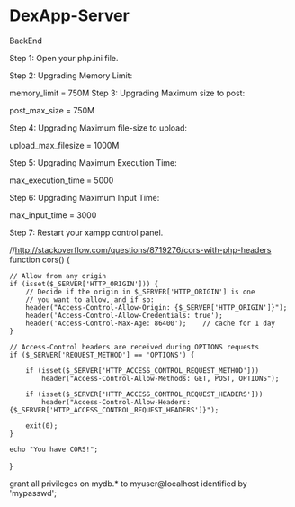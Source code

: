 # DexApp-Server
BackEnd

Step 1: Open your php.ini file.

Step 2: Upgrading Memory Limit:

memory_limit = 750M
Step 3: Upgrading Maximum size to post:

post_max_size = 750M

Step 4: Upgrading Maximum file-size to upload:

upload_max_filesize = 1000M

Step 5: Upgrading Maximum Execution Time:

max_execution_time = 5000

Step 6: Upgrading Maximum Input Time:

max_input_time = 3000

Step 7: Restart your xampp control panel.

//http://stackoverflow.com/questions/8719276/cors-with-php-headers
function cors() {

    // Allow from any origin
    if (isset($_SERVER['HTTP_ORIGIN'])) {
        // Decide if the origin in $_SERVER['HTTP_ORIGIN'] is one
        // you want to allow, and if so:
        header("Access-Control-Allow-Origin: {$_SERVER['HTTP_ORIGIN']}");
        header('Access-Control-Allow-Credentials: true');
        header('Access-Control-Max-Age: 86400');    // cache for 1 day
    }

    // Access-Control headers are received during OPTIONS requests
    if ($_SERVER['REQUEST_METHOD'] == 'OPTIONS') {

        if (isset($_SERVER['HTTP_ACCESS_CONTROL_REQUEST_METHOD']))
            header("Access-Control-Allow-Methods: GET, POST, OPTIONS");         

        if (isset($_SERVER['HTTP_ACCESS_CONTROL_REQUEST_HEADERS']))
            header("Access-Control-Allow-Headers: {$_SERVER['HTTP_ACCESS_CONTROL_REQUEST_HEADERS']}");

        exit(0);
    }

    echo "You have CORS!";
}



grant all privileges on mydb.* to myuser@localhost identified by 'mypasswd';